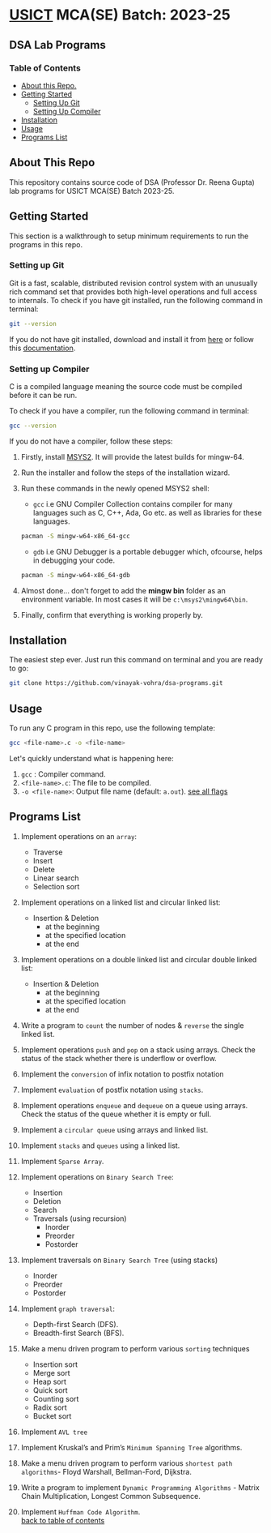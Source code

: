 # [USICT](http://www.ipu.ac.in/usict) MCA(SE) Batch: 2023-25

## DSA Lab Programs

### Table of Contents

- [About this Repo.](#about-this-repo)
- [Getting Started](#getting-started)
  - [Setting Up Git](#setting-up-git)
  - [Setting Up Compiler](#setting-up-compiler)
- [Installation](#installation)
- [Usage](#usage)
- [Programs List](#programs-list)

## About This Repo

This repository contains source code of DSA (Professor Dr. Reena Gupta)  lab programs for USICT MCA(SE) Batch 2023-25.

## Getting Started

This section is a walkthrough to setup minimum requirements to run the programs in this repo.

### Setting up Git

Git is a fast, scalable, distributed revision control system with an unusually rich command set that provides both high-level operations and full access to internals.
To check if you have git installed, run the following command in terminal:

``` bash
git --version
```

If you do not have git installed, download and install it from [here](https://git-scm.com/downloads) or follow this [documentation](https://git-scm.com/book/en/v2/Getting-Started-Installing-Git).

### Setting up Compiler

C is a compiled language meaning the source code must be compiled before it can be run.

To check if you have a compiler, run the following command in terminal:

``` bash
gcc --version 
```

If you do not have a compiler, follow these steps:

1. Firstly, install [MSYS2](https://github.com/msys2/msys2-installer/releases/download/2023-05-26/msys2-x86_64-20230526.exe). It will provide the latest builds for mingw-64.

2. Run the installer and follow the steps of the installation wizard.

3. Run these commands in the newly opened MSYS2 shell:
    - `gcc` i.e GNU Compiler Collection contains compiler for many languages such as C, C++, Ada, Go etc. as well as libraries for these languages.

    ``` bash
    pacman -S mingw-w64-x86_64-gcc
    ```

    - `gdb` i.e GNU Debugger is a portable debugger which, ofcourse, helps in debugging your code.

    ``` bash
    pacman -S mingw-w64-x86_64-gdb
    ```

4. Almost done... don't forget to add the **mingw bin** folder as an environment variable.
In most cases it will be `c:\msys2\mingw64\bin`.

5. Finally, confirm that everything is working properly by.

## Installation

The easiest step ever. Just run this command on terminal and you are ready to go:

``` bash
git clone https://github.com/vinayak-vohra/dsa-programs.git
```

## Usage

To run any C program in this repo, use the following template:

``` bash
gcc <file-name>.c -o <file-name>
```

Let's quickly understand what is happening here:

1. `gcc` : Compiler command.
2. `<file-name>.c`: The file to be compiled.
3. `-o <file-name>`: Output file name (default: `a.out`). [see all flags](https://gcc.gnu.org/onlinedocs/gcc/Option-Summary.html)

## Programs List

1. Implement operations on an `array`:
    - Traverse
    - Insert
    - Delete
    - Linear search
    - Selection sort  

2. Implement operations on a  linked list and circular linked list:
    - Insertion & Deletion
        - at the beginning
        - at the specified location
        - at the end

3. Implement operations on a double linked list and circular double linked list:
    - Insertion & Deletion
        - at the beginning
        - at the specified location
        - at the end

4. Write a program to `count` the number of nodes & `reverse` the single linked list.

5. Implement operations `push` and `pop` on a stack using arrays. Check the status of the stack whether there is underflow or overflow.

6. Implement the `conversion` of infix notation to postfix notation

7. Implement `evaluation` of postfix notation using `stacks`.

8. Implement operations `enqueue` and `dequeue` on a queue using arrays. Check the status of the queue whether it is empty or full.

9. Implement a `circular queue` using arrays and linked list.

10. Implement `stacks` and `queues` using a linked list.

11. Implement `Sparse Array`.

12. Implement operations on `Binary Search Tree`:
    - Insertion
    - Deletion
    - Search
    - Traversals (using recursion)
        - Inorder
        - Preorder
        - Postorder

13. Implement traversals on `Binary Search Tree` (using stacks)
    - Inorder
    - Preorder
    - Postorder

14. Implement `graph traversal`:
    - Depth-first Search (DFS).
    - Breadth-first Search (BFS).

15. Make a menu driven program to perform various `sorting` techniques
    - Insertion sort
    - Merge sort
    - Heap sort
    - Quick sort
    - Counting sort
    - Radix sort
    - Bucket sort

16. Implement `AVL tree`

17. Implement Kruskal’s and Prim’s `Minimum Spanning Tree` algorithms.

18. Make a menu driven program to perform various `shortest path algorithms`- Floyd Warshall, Bellman-Ford, Dijkstra.

19. Write a program to implement `Dynamic Programming Algorithms` - Matrix Chain Multiplication, Longest Common Subsequence.

20. Implement `Huffman Code Algorithm`.
\
[back to table of contents](#table-of-contents)
